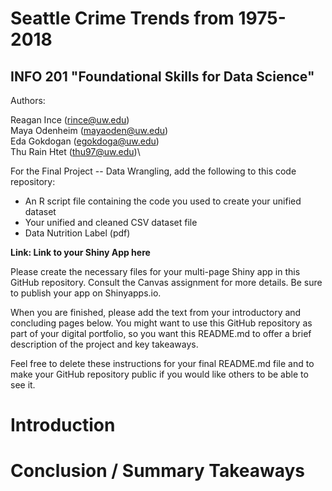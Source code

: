 # Seattle Crime Trends from 1975-2018 
## INFO 201 "Foundational Skills for Data Science"

Authors: 

Reagan Ince (rince@uw.edu)\
Maya Odenheim (mayaoden@uw.edu)\
Eda Gokdogan (egokdoga@uw.edu)\
Thu Rain Htet (thu97@uw.edu)\


For the Final Project -- Data Wrangling, add the following to this code repository:

* An R script file containing the code you used to create your unified dataset 
* Your unified and cleaned CSV dataset file
* Data Nutrition Label (pdf) 


**Link: Link to your Shiny App here**

Please create the necessary files for your multi-page Shiny app in this GitHub repository. Consult the Canvas assignment for more details. Be sure to publish your app on Shinyapps.io.

When you are finished, please add the text from your introductory and concluding pages below. You might want to use this GitHub repository as part of your digital portfolio, so you want this README.md to offer a brief description of the project and key takeaways.

Feel free to delete these instructions for your final README.md file and to make your GitHub repository public if you would like others to be able to see it. 

# Introduction



# Conclusion / Summary Takeaways

